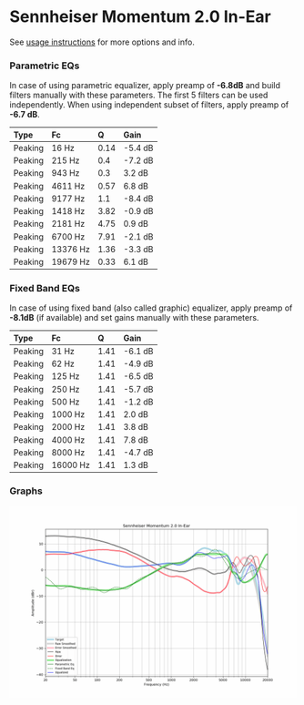 # Sennheiser Momentum 2.0 In-Ear
See [usage instructions](https://github.com/jaakkopasanen/AutoEq#usage) for more options and info.

### Parametric EQs
In case of using parametric equalizer, apply preamp of **-6.8dB** and build filters manually
with these parameters. The first 5 filters can be used independently.
When using independent subset of filters, apply preamp of **-6.7 dB**.

| Type    | Fc       |    Q | Gain    |
|:--------|:---------|:-----|:--------|
| Peaking | 16 Hz    | 0.14 | -5.4 dB |
| Peaking | 215 Hz   | 0.4  | -7.2 dB |
| Peaking | 943 Hz   | 0.3  | 3.2 dB  |
| Peaking | 4611 Hz  | 0.57 | 6.8 dB  |
| Peaking | 9177 Hz  | 1.1  | -8.4 dB |
| Peaking | 1418 Hz  | 3.82 | -0.9 dB |
| Peaking | 2181 Hz  | 4.75 | 0.9 dB  |
| Peaking | 6700 Hz  | 7.91 | -2.1 dB |
| Peaking | 13376 Hz | 1.36 | -3.3 dB |
| Peaking | 19679 Hz | 0.33 | 6.1 dB  |

### Fixed Band EQs
In case of using fixed band (also called graphic) equalizer, apply preamp of **-8.1dB**
(if available) and set gains manually with these parameters.

| Type    | Fc       |    Q | Gain    |
|:--------|:---------|:-----|:--------|
| Peaking | 31 Hz    | 1.41 | -6.1 dB |
| Peaking | 62 Hz    | 1.41 | -4.9 dB |
| Peaking | 125 Hz   | 1.41 | -6.5 dB |
| Peaking | 250 Hz   | 1.41 | -5.7 dB |
| Peaking | 500 Hz   | 1.41 | -1.2 dB |
| Peaking | 1000 Hz  | 1.41 | 2.0 dB  |
| Peaking | 2000 Hz  | 1.41 | 3.8 dB  |
| Peaking | 4000 Hz  | 1.41 | 7.8 dB  |
| Peaking | 8000 Hz  | 1.41 | -4.7 dB |
| Peaking | 16000 Hz | 1.41 | 1.3 dB  |

### Graphs
![](./Sennheiser%20Momentum%202.0%20In-Ear.png)